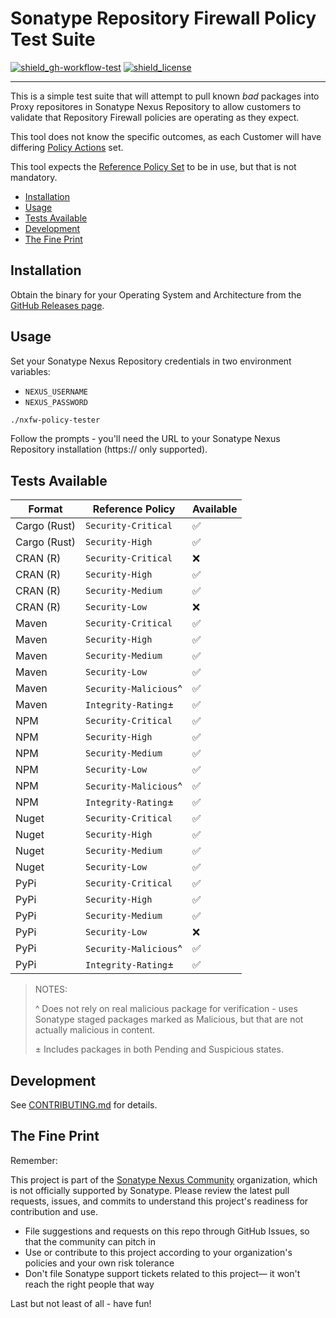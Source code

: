 # Sonatype Repository Firewall Policy Test Suite

<!-- Badges Section -->

[![shield_gh-workflow-test]][link_gh-workflow-test]
[![shield_license]][license_file]

<!-- Add other badges or shields as appropriate -->

---

This is a simple test suite that will attempt to pull known _bad_ packages into Proxy repositores in Sonatype Nexus Repository
to allow customers to validate that Repository Firewall policies are operating as they expect.

This tool does not know the specific outcomes, as each Customer will have differing [Policy Actions](https://help.sonatype.com/en/policy-actions.html)
set.

This tool expects the [Reference Policy Set](https://help.sonatype.com/en/reference-policies.html) to be in use, but that is not mandatory.

- [Installation](#installation)
- [Usage](#usage)
- [Tests Available](#tests-available)
- [Development](#development)
- [The Fine Print](#the-fine-print)

## Installation

Obtain the binary for your Operating System and Architecture from the [GitHub Releases page](https://github.com/sonatype-nexus-community/nexus-repo-asset-lister/releases).

## Usage

Set your Sonatype Nexus Repository credentials in two environment variables:

-   `NEXUS_USERNAME`
-   `NEXUS_PASSWORD`

```bash
./nxfw-policy-tester
```

Follow the prompts - you'll need the URL to your Sonatype Nexus Repository installation (https:// only supported).

## Tests Available

| Format       | Reference Policy      | Available |
| ------------ | --------------------- | --------- |
| Cargo (Rust) | `Security-Critical`   | ✅        |
| Cargo (Rust) | `Security-High`       | ✅        |
| CRAN (R)     | `Security-Critical`   | ❌        |
| CRAN (R)     | `Security-High`       | ✅        |
| CRAN (R)     | `Security-Medium`     | ✅        |
| CRAN (R)     | `Security-Low`        | ❌        |
| Maven        | `Security-Critical`   | ✅        |
| Maven        | `Security-High`       | ✅        |
| Maven        | `Security-Medium`     | ✅        |
| Maven        | `Security-Low`        | ✅        |
| Maven        | `Security-Malicious`^ | ✅        |
| Maven        | `Integrity-Rating`±   | ✅        |
| NPM          | `Security-Critical`   | ✅        |
| NPM          | `Security-High`       | ✅        |
| NPM          | `Security-Medium`     | ✅        |
| NPM          | `Security-Low`        | ✅        |
| NPM          | `Security-Malicious`^ | ✅        |
| NPM          | `Integrity-Rating`±   | ✅        |
| Nuget        | `Security-Critical`   | ✅        |
| Nuget        | `Security-High`       | ✅        |
| Nuget        | `Security-Medium`     | ✅        |
| Nuget        | `Security-Low`        | ✅        |
| PyPi         | `Security-Critical`   | ✅        |
| PyPi         | `Security-High`       | ✅        |
| PyPi         | `Security-Medium`     | ✅        |
| PyPi         | `Security-Low`        | ❌        |
| PyPi         | `Security-Malicious`^ | ✅        |
| PyPi         | `Integrity-Rating`±   | ✅        |

> NOTES:
>
> ^ Does not rely on real malicious package for verification - uses Sonatype staged packages marked as Malicious, but that are not actually malicious in content.
>
> ± Includes packages in both Pending and Suspicious states.

## Development

See [CONTRIBUTING.md](./CONTRIBUTING.md) for details.

## The Fine Print

Remember:

This project is part of the [Sonatype Nexus Community](https://github.com/sonatype-nexus-community) organization, which is not officially supported by Sonatype. Please review the latest pull requests, issues, and commits to understand this project's readiness for contribution and use.

-   File suggestions and requests on this repo through GitHub Issues, so that the community can pitch in
-   Use or contribute to this project according to your organization's policies and your own risk tolerance
-   Don't file Sonatype support tickets related to this project— it won't reach the right people that way

Last but not least of all - have fun!

<!-- Links Section -->

[shield_gh-workflow-test]: https://img.shields.io/github/actions/workflow/status/sonatype-nexus-community/nxfw-policy-tester/build.yml?branch=main&logo=GitHub&logoColor=white 'build'
[shield_license]: https://img.shields.io/github/license/sonatype-nexus-community/nxfw-policy-tester?logo=open%20source%20initiative&logoColor=white 'license'
[link_gh-workflow-test]: https://github.com/sonatype-nexus-community/nxfw-policy-tester/actions/workflows/build.yml?query=branch%3Amain
[license_file]: https://github.com/sonatype-nexus-community/nxfw-policy-tester/blob/main/LICENSE
